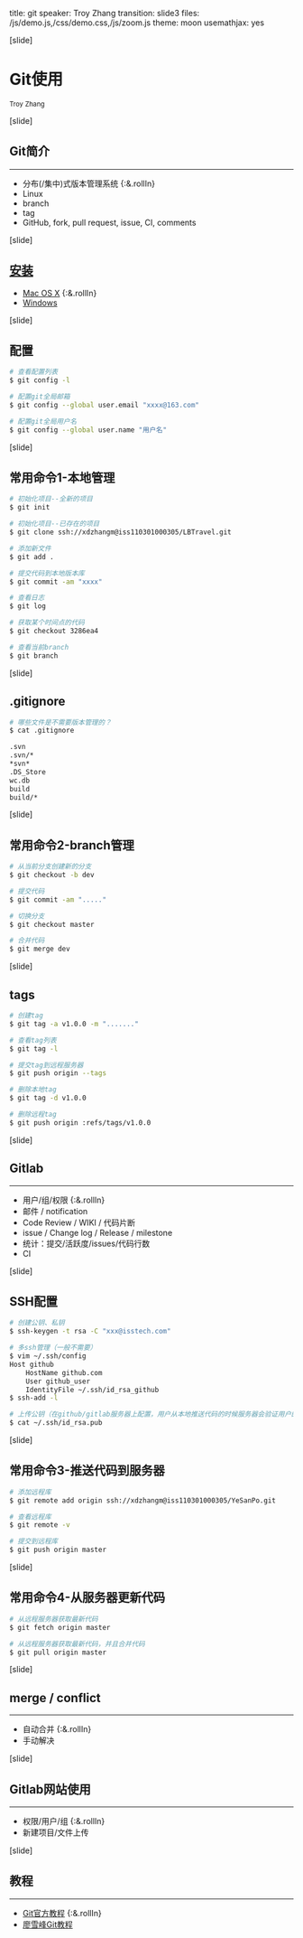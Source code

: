title: git
speaker: Troy Zhang
transition: slide3
files: /js/demo.js,/css/demo.css,/js/zoom.js
theme: moon
usemathjax: yes

[slide]

# Git使用
<small>Troy Zhang</small>

[slide]
## Git简介
----
* 分布(/集中)式版本管理系统 {:&.rollIn}
* Linux
* branch
* tag
* GitHub, fork, pull request, issue, CI, comments

[slide]
## [安装](https://git-scm.com/downloads)
- [Mac OS X](https://git-scm.com/download/mac) {:&.rollIn}
- [Windows](https://git-scm.com/download/win)

[slide]
## 配置
``` bash
# 查看配置列表
$ git config -l

# 配置git全局邮箱
$ git config --global user.email "xxxx@163.com"

# 配置git全局用户名
$ git config --global user.name "用户名"
```

[slide]
## 常用命令1-本地管理
``` bash
# 初始化项目--全新的项目
$ git init

# 初始化项目--已存在的项目
$ git clone ssh://xdzhangm@iss110301000305/LBTravel.git

# 添加新文件
$ git add .

# 提交代码到本地版本库
$ git commit -am "xxxx"

# 查看日志
$ git log

# 获取某个时间点的代码
$ git checkout 3286ea4

# 查看当前branch
$ git branch
```

[slide]
## .gitignore
``` bash
# 哪些文件是不需要版本管理的？
$ cat .gitignore

.svn
.svn/*
*svn*
.DS_Store
wc.db
build
build/*
```

[slide]
## 常用命令2-branch管理
``` bash
# 从当前分支创建新的分支
$ git checkout -b dev

# 提交代码
$ git commit -am "....."

# 切换分支
$ git checkout master

# 合并代码
$ git merge dev
```

[slide]
## tags
``` bash
# 创建tag
$ git tag -a v1.0.0 -m "......."

# 查看tag列表
$ git tag -l

# 提交tag到远程服务器
$ git push origin --tags

# 删除本地tag
$ git tag -d v1.0.0

# 删除远程tag
$ git push origin :refs/tags/v1.0.0
```

[slide]
## Gitlab
----
* 用户/组/权限 {:&.rollIn}
* 邮件 / notification
* Code Review / WIKI / 代码片断
* issue / Change log / Release / milestone
* 统计：提交/活跃度/issues/代码行数
* CI

[slide]
## SSH配置
``` bash
# 创建公钥、私钥
$ ssh-keygen -t rsa -C "xxx@isstech.com"

# 多ssh管理（一般不需要）
$ vim ~/.ssh/config
Host github
    HostName github.com
    User github_user
    IdentityFile ~/.ssh/id_rsa_github
$ ssh-add -l

# 上传公钥（在github/gitlab服务器上配置，用户从本地推送代码的时候服务器会验证用户的身份）
$ cat ~/.ssh/id_rsa.pub
```

[slide]
## 常用命令3-推送代码到服务器
``` bash
# 添加远程库
$ git remote add origin ssh://xdzhangm@iss110301000305/YeSanPo.git

# 查看远程库
$ git remote -v

# 提交到远程库
$ git push origin master
```

[slide]
## 常用命令4-从服务器更新代码
``` bash
# 从远程服务器获取最新代码
$ git fetch origin master

# 从远程服务器获取最新代码，并且合并代码
$ git pull origin master
```

[slide]
## merge / conflict
----
* 自动合并 {:&.rollIn}
* 手动解决

[slide]
## Gitlab网站使用
----
* 权限/用户/组 {:&.rollIn}
* 新建项目/文件上传

[slide]
## 教程
----
* [Git官方教程](https://git-scm.com/book/zh/v2) {:&.rollIn}
* [廖雪峰Git教程](http://www.liaoxuefeng.com/wiki/0013739516305929606dd18361248578c67b8067c8c017b000)